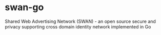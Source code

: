 # swan-go
Shared Web Advertising Network (SWAN) - an open source secure and privacy supporting cross domain identity network implemented in Go
